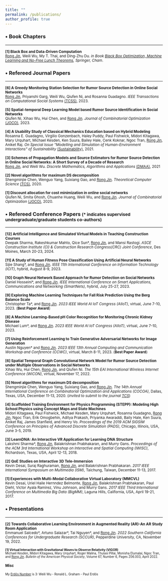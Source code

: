```yaml
---
title: ""
permalink: /publications/
author_profile: true
---
```


### <span>&#8226;</span> Book Chapters
------
<small><b>[1] Black Box and Data-Driven Computation</b><br> 
<ins>Rong Jin</ins>, Weili Wu, My T. Thai, and Ding-Zhu Du.
<i>in Book [Black Box Optimization, Machine Learning and No-Free Lunch Theorems](https://www.springer.com/gp/book/9783030665142#aboutBook), Springer, Cham</i>.</small>

### <span>&#8226;</span> Refereed Journal Papers
------
<small><b>[6] A Greedy Monitoring Station Selection for Rumor Source Detection in Online Social Networks</b><br>
<ins>Rong Jin</ins>, Priyanshi Garg, Weili Wu, Qiufen Ni, and Rosanna Guadagno.
<i>IEEE Transactions on Computational Social Systems</i> [(TCSS)](https://ieeexplore.ieee.org/xpl/RecentIssue.jsp?punumber=6570650), 2023.</small>

<small><b>[5] Spatial-temporal Deep Learning Model based Rumor Source Identification in Social Networks</b><br>
Qiufen Ni, Xihao Wu, Hui Chen, and <ins>Rong Jin</ins>.
<i>Journal of Combinatorial Optimization</i> [(JOCO)](https://www.springer.com/journal/10878#:~:text=The%20Journal%20of%20Combinatorial%20Optimization,and%20special%20issues%20of%20journals), 2023.</small>

<small><b>[4] A Usability Study of Classical Mechanics Education based on Hybrid Modeling</b><br>
Rosanna E. Guadagno, Virgilio Gonzenbach, Haley Puddy, Paul Fishwick, Midori Kitagawa, Mary Urquhart, Michael Kesden, Ken Suura, Bailey Hale, Cenk Koknar, Ngoc Tran, <ins>Rong Jin</ins>, Aniket Raj.
<i>On Special Issue "Modelling and Simulation of Human-Environment Interactions" of Sustainability</i> [(Sustainability)](https://www.mdpi.com/journal/sustainability/special_issues/Human_Environment_Interactions), 2021. </small>

<small><b>[3] Schemes of Propagation Models and Source Estimators for Rumor Source Detection in Online Social Networks: A Short Survey of a Decade of Research</b><br> 
<ins>Rong Jin</ins>, and Weili Wu.
<i>Discrete Mathematics, Algorithms and Applications</i> [(DMAA)](https://www.worldscientific.com/worldscinet/dmaa), 2021</small> 

<small><b>[2] Novel algorithms for maximum DS decomposition</b><br> 
Shengminjie Chen, Wenguo Yang, Suixiang Gao, and <ins>Rong Jin</ins>.
<i>Theoretical Computer Science</i> [(TCS)](https://www.journals.elsevier.com/theoretical-computer-science), 2020.</small>

<small><b>[1] Discount allocation for cost minimization in online social networks</b><br> 
Qiufen Ni, Smita Ghosh, Chuanhe Huang, Weili Wu, and <ins>Rong Jin</ins>.
<i>Journal of Combinatorial Optimization</i> [(JOCO)](https://www.springer.com/journal/10878#:~:text=The%20Journal%20of%20Combinatorial%20Optimization,and%20special%20issues%20of%20journals), 2020.</small>

### <span>&#8226;</span> Refereed Conference Papers <small>(* indicates supervised undergraduate/graduate students co-authors)</small>
------
<small><b>[12] Artificial Intelligence and Simulated Virtual Models in Teaching Construction Courses</b><br> 
Deepak Sharma, Rakeshkumar Mahto, Qice Sun*, <ins>Rong Jin</ins>, and Mansi Rastogi.
<i>ASCE  Construction Institute (CI) \& Construction Research Congress(CRC) Joint Conference</i>, Des Moines, March 20-23, 2024.</small> 

<small><b>[11] A Study of Human Fitness Pose Classification Using Artificial Neural Networks</b><br> 
Sijie Shang*, and <ins>Rong Jin</ins>.
<i>IEEE 11th International Conference on Information Technology (ICIT)</i>, hybrid, August 8-9, 2023.</small> 

<small><b>[10] Graph Neural Network Based Approach for Rumor Detection on Social Networks</b><br> 
Daniel Hosseini*, and <ins>Rong Jin</ins>.
<i>IEEE International Conference on Smart Applications, Communications and Networking (SmartNets)</i>, hybrid, July 25-27, 2023.</small> 

<small><b>[9] Exploring Machine Learning Techniques for Fall Risk Prediction Using the Berg Balance Scale</b><br> 
Christopher Ta*, and <ins>Rong Jin</ins>.
<i>2023 IEEE World AI IoT Congress (AIIoT)</i>, virtual, June 7-10, 2023. (<b>Best Paper Award</b>)</small> 

<small><b>[8] A Machine Learning-Based pH Color Recognition for Monitoring Chronic Kidney Disease</b><br> 
Michael Lum*, and <ins>Rong Jin</ins>.
<i>2023 IEEE World AI IoT Congress (AIIoT)</i>, virtual, June 7-10, 2023.</small> 

<small><b>[7] Using Reinforcement Learning to Train Generative Adversarial Networks for Image Generation</b><br> 
Austin Nguyen* and <ins>Rong Jin</ins>.
<i>2023 IEEE 13th Annual Computing and Communication Workshop and Conference (CCWC)</i>, virtual, March 8-11, 2023. (<b>Best Paper Award</b>)</small> 

<small><b>[6] Spatial Temporal Graph Convolutional Network Model for Rumor Source Detection under Multiple Observations in Social Networks</b><br> 
Xihao Wu, Hui Chen, <ins>Rong Jin</ins>, and Qiufen Ni.
<i>The 15th EAI International Wireless Internet Conference (WiCON)</i>, virtual, November 17, 2022.</small>

<small><b>[5] Novel algorithms for maximum DS decomposition</b><br> 
Shengminjie Chen, Wenguo Yang, Suixiang Gao, and <ins>Rong Jin</ins>.
<i>The 14th Annual International Conference on Combinatorial Optimization and Applications (COCOA)</i>, Dallas, Texas, USA, December 11-13, 2020. (<i>invited to submit to the journal [TCS](https://www.journals.elsevier.com/theoretical-computer-science)</i>)</small>

<small><b>[4] Scaffolded Training Environment for Physics Programming (STEPP): Modeling High School Physics using Concept Maps and State Machines</b><br>
Midori Kitagawa, Paul Fishwick, Michael Kesden, Mary Urquhart, Rosanna Guadagno, <ins>Rong Jin</ins>, Ngoc Tran, Erik Omogbehin, Aditya Prakash, Priyanka Awaraddi, Baily Hale, Ken Suura, Aniket Raj, James Stanfield, and Henry Vo.
<i>Proceedings of the 2019 ACM SIGSIM Conference on Principles of Advanced Discrete Simulation (PADS)</i>, Chicago, Illinois, USA, June 3-5, 2019.</small>

<small><b>[3] LearnDNA: An Interactive VR Application for Learning DNA Structure</b><br>
Lakshmi Sharma*, <ins>Rong Jin</ins>, Balakrishnan Prabhakaran, and Murry Gans.
<i>Proceedings of the ACM 3rd International Workshop on Interactive and Spatial Computing (IWISC)</i>, Richardson, Texas, USA, April 12-13, 2018.</small>

<small><b>[2] QoE Studies on Interactive 3D Tele-Immersion</b><br>
Kevin Desai, Suraj Raghuraman, <ins>Rong Jin</ins>, and Balakrishnan Prabhakaran.
<i>2017 IEEE International Symposium on Multimedia (ISM)</i>, Taichung, Taiwan, December 11-13, 2017.</small>

<small><b>[1] Experiences with Multi-Modal Collaborative Virtual Laboratory (MMCVL)</b><br>
Kevin Desai, Uriel Haile Hernndez Belmonte, <ins>Rong Jin</ins>, Balakrishnan Prabhakaran, Paul Diehl, Victor Ayala Ramirez, Vinu Johnson, and Murry Gans.
<i>2017 IEEE Third International Conference on Multimedia Big Data (BigMM)</i>, Laguna Hills, California, USA, April 19-21, 2017.</small>

### <span>&#8226;</span> Presentations
------
<small><b>[2] Towards Collaborative Learning Environment in Augmented Reality (AR)-An AR Study Room Application</b><br>
Emmanuel Salcedo*, Artuno Salazar*, Tai Nguyen*, and <ins>Rong Jin</ins>.
<i>2022 Southern California Conferences for Undergraduate Research (SCCUR)</i>, Pepperdine University, CA, November 19, 2022.

<small><b>[1] Virtual Interaction with Gravitational Waves to Observe Relativity (VIGOR)</b><br>
Michael Kesden, Midori Kitagawa, Mary Urquhart, Roger Malina, Thulasi Pillai, Monisha Elumalai, Ngoc Tran, and <ins>Rong Jin</ins>.
<i>Bulletin of the American Physical Society</i>, Volume 67, Number 6, Pages Z06.003, April 2022.</small>

#### Misc
<small> My [Erdös Number](https://www.oakland.edu/enp/) is 3: Weili Wu - Ronald L. Graham - Paul Erdös </small>

